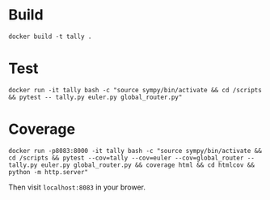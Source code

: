 # Build

````
docker build -t tally .
````

# Test

````
docker run -it tally bash -c "source sympy/bin/activate && cd /scripts && pytest -- tally.py euler.py global_router.py"
````

# Coverage
````
docker run -p8083:8000 -it tally bash -c "source sympy/bin/activate && cd /scripts && pytest --cov=tally --cov=euler --cov=global_router -- tally.py euler.py global_router.py && coverage html && cd htmlcov && python -m http.server"
````
Then visit `localhost:8083` in your brower.